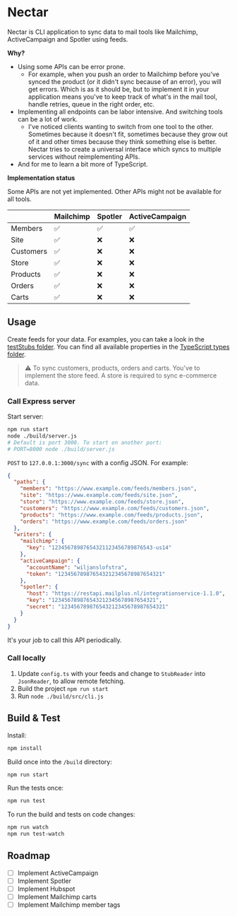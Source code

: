 # Nectar

Nectar is CLI application to sync data to mail tools like Mailchimp, ActiveCampaign and Spotler using feeds.

**Why?**

- Using some APIs can be error prone.
  - For example, when you push an order to Mailchimp before you've synced the product (or it didn't sync because of an error), you will get errors. Which is as it should be, but to implement it in your application means you've to keep track of what's in the mail tool, handle retries, queue in the right order, etc.
- Implementing all endpoints can be labor intensive. And switching tools can be a lot of work.
  - I've noticed clients wanting to switch from one tool to the other. Sometimes because it doesn't fit, sometimes because they grow out of it and other times because they think something else is better. Nectar tries to create a universal interface which syncs to multiple services without reimplementing APIs.
- And for me to learn a bit more of TypeScript.

**Implementation status**

Some APIs are not yet implemented. Other APIs might not be available for all tools.

|           | Mailchimp | Spotler | ActiveCampaign |
|-----------|-----------|---------|----------------|
| Members   | ✅         | ✅       | ✅              |
| Site      | ✅         | ❌       | ❌              |
| Customers | ✅         | ❌       | ❌              |
| Store     | ✅         | ❌       | ❌              |
| Products  | ✅         | ❌       | ❌              |
| Orders    | ✅         | ❌       | ❌              |
| Carts     | ✅         | ❌       | ❌              |

## Usage

Create feeds for your data. For examples, you can take a look in the [testStubs folder](./src/testStubs/).
You can find all available properties in the [TypeScript types folder](./src/types/).

> ⚠️ To sync customers, products, orders and carts. You've to implement the store feed. A
> store is required to sync e-commerce data.

### Call Express server

Start server:

```bash
npm run start
node ./build/server.js
# Default is port 3000. To start on another port:
# PORT=8000 node ./build/server.js
```

`POST` to `127.0.0.1:3000/sync` with a config JSON. For example:

```json
{
  "paths": {
    "members": "https://www.example.com/feeds/members.json",
    "site": "https://www.example.com/feeds/site.json",
    "store": "https://www.example.com/feeds/store.json",
    "customers": "https://www.example.com/feeds/customers.json",
    "products": "https://www.example.com/feeds/products.json",
    "orders": "https://www.example.com/feeds/orders.json"
  },
  "writers": {
    "mailchimp": {
      "key": "12345678987654321123456789876543-us14"
    },
    "activeCampaign": {
      "accountName": "wiljanslofstra",
      "token": "123456789876543212345678987654321"
    },
    "spotler": {
      "host": "https://restapi.mailplus.nl/integrationservice-1.1.0",
      "key": "123456789876543212345678987654321",
      "secret": "123456789876543212345678987654321"
    }
  }
}
```

It's your job to call this API periodically.

### Call locally

1. Update `config.ts` with your feeds and change to `StubReader` into `JsonReader`, to allow remote fetching.
2. Build the project `npm run start`
3. Run `node ./build/src/cli.js`

## Build & Test

Install:

```bash
npm install
```

Build once into the `/build` directory:

```bash
npm run start
```

Run the tests once:

```bash
npm run test
```

To run the build and tests on code changes:

```bash
npm run watch
npm run test-watch
```

## Roadmap

- [ ] Implement ActiveCampaign
- [ ] Implement Spotler
- [ ] Implement Hubspot
- [ ] Implement Mailchimp carts
- [ ] Implement Mailchimp member tags
